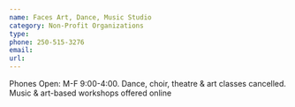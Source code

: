```yaml
---
name: Faces Art, Dance, Music Studio
category: Non-Profit Organizations
type: 
phone: 250-515-3276
email: 
url: 
---
```


Phones Open: M-F 9:00-4:00. Dance, choir, theatre & art classes cancelled. Music & art-based workshops offered online